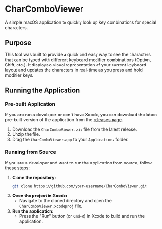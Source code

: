 # CharComboViewer

A simple macOS application to quickly look up key combinations for special characters.

## Purpose

This tool was built to provide a quick and easy way to see the characters that can be typed with different keyboard modifier combinations (Option, Shift, etc.). It displays a visual representation of your current keyboard layout and updates the characters in real-time as you press and hold modifier keys.

## Running the Application

### Pre-built Application

If you are not a developer or don't have Xcode, you can download the latest pre-built version of the application from the [releases page](https://github.com/your-username/CharComboViewer/releases).

1.  Download the `CharComboViewer.zip` file from the latest release.
2.  Unzip the file.
3.  Drag the `CharComboViewer.app` to your `Applications` folder.

### Running from Source

If you are a developer and want to run the application from source, follow these steps:

1.  **Clone the repository:**
    ```bash
    git clone https://github.com/your-username/CharComboViewer.git
    ```
2.  **Open the project in Xcode:**
    - Navigate to the cloned directory and open the `CharComboViewer.xcodeproj` file.
3.  **Run the application:**
    - Press the "Run" button (or `Cmd+R`) in Xcode to build and run the application.